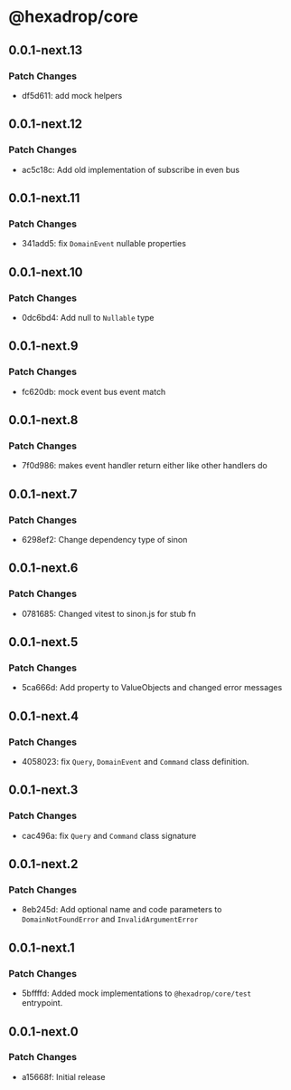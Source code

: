 # @hexadrop/core

## 0.0.1-next.13

### Patch Changes

-   df5d611: add mock helpers

## 0.0.1-next.12

### Patch Changes

-   ac5c18c: Add old implementation of subscribe in even bus

## 0.0.1-next.11

### Patch Changes

-   341add5: fix `DomainEvent` nullable properties

## 0.0.1-next.10

### Patch Changes

-   0dc6bd4: Add null to `Nullable` type

## 0.0.1-next.9

### Patch Changes

-   fc620db: mock event bus event match

## 0.0.1-next.8

### Patch Changes

-   7f0d986: makes event handler return either like other handlers do

## 0.0.1-next.7

### Patch Changes

-   6298ef2: Change dependency type of sinon

## 0.0.1-next.6

### Patch Changes

-   0781685: Changed vitest to sinon.js for stub fn

## 0.0.1-next.5

### Patch Changes

-   5ca666d: Add property to ValueObjects and changed error messages

## 0.0.1-next.4

### Patch Changes

-   4058023: fix `Query`, `DomainEvent` and `Command` class definition.

## 0.0.1-next.3

### Patch Changes

-   cac496a: fix `Query` and `Command` class signature

## 0.0.1-next.2

### Patch Changes

-   8eb245d: Add optional name and code parameters to `DomainNotFoundError` and `InvalidArgumentError`

## 0.0.1-next.1

### Patch Changes

-   5bffffd: Added mock implementations to `@hexadrop/core/test` entrypoint.

## 0.0.1-next.0

### Patch Changes

-   a15668f: Initial release
